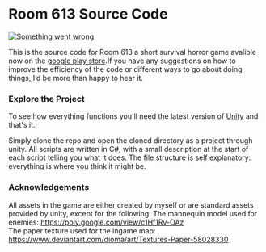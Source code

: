 # Room 613 Source Code
[![Something went wrong](https://media.giphy.com/media/drxNLe5Rm0rZrPrfFv/giphy.gif)](https://youtu.be/IvusIjLSPI4)

This is the source code for Room 613 a short survival horror game avalible now on the [google play store](https://play.google.com/store/apps/details?id=com.ZeSpy.Room613).If you have any suggestions on how to improve the efficiency of the code or different ways to go about doing things, I’d be more than happy to hear it. 
### Explore the Project
To see how everything functions you'll need the latest version of [Unity](https://store.unity.com/download) and that's it.

Simply clone the repo and open the cloned directory as a project through unity. All scripts are written in C#, with a small description at the start of each script telling you what it does. The file structure is self explanatory: everything is where you think it might be. 

### Acknowledgements
All assets in the game are either created by myself or are standard assets provided by unity, except for the following:
The mannequin model used for enemies: https://poly.google.com/view/c1Hf1Rv-OAz    
The paper texture used for the ingame map: https://www.deviantart.com/dioma/art/Textures-Paper-58028330
